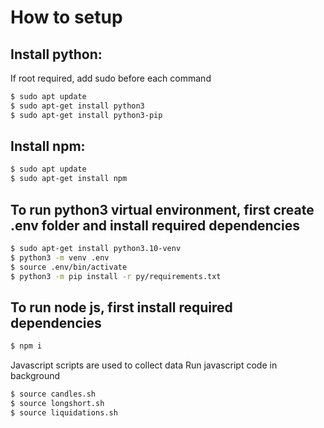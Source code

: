 # How to setup

## Install python:
If root required, add sudo before each command

```bash
$ sudo apt update
$ sudo apt-get install python3
$ sudo apt-get install python3-pip
```

## Install npm:
```bash
$ sudo apt update
$ sudo apt-get install npm 
```

## To run python3 virtual environment, first create .env folder and install required dependencies
```bash
$ sudo apt-get install python3.10-venv
$ python3 -m venv .env
$ source .env/bin/activate
$ python3 -m pip install -r py/requirements.txt
```

## To run node js, first install required dependencies
```bash
$ npm i
```
Javascript scripts are used to collect data
Run javascript code in background
```bash
$ source candles.sh
$ source longshort.sh
$ source liquidations.sh
```